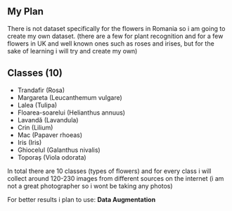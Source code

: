 ## My Plan

There is not dataset specifically for the flowers in Romania so i am going to create my own dataset.
(there are a few for plant recognition and for a few flowers in UK and well known ones such as roses and irises, but for the sake of learning i will try and create my own)

## Classes (10)
- Trandafir (Rosa)
- Margareta (Leucanthemum vulgare)
- Lalea (Tulipa)
- Floarea-soarelui (Helianthus annuus)
- Lavandă (Lavandula)
- Crin (Lilium)
- Mac (Papaver rhoeas)
- Iris (Iris)
- Ghiocelul (Galanthus nivalis)
- Toporaș (Viola odorata)

In total there are 10 classes (types of flowers) and for every class i will collect around 120-230 images from different sources on the internet (i am not a great photographer so i wont be taking any photos)

For better results i plan to use: **Data Augmentation**